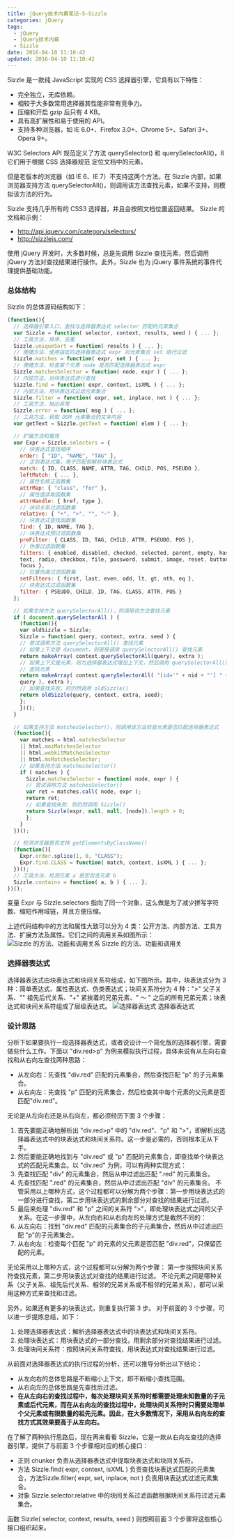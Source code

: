 ```yaml
---
title: jQuery技术内幕笔记-5-Sizzle
categories: jQuery
tags:
  - jQuery
  - jQuery技术内幕
  - Sizzle
date: 2016-04-10 11:10:42
updated: 2016-04-10 11:10:42
---
```


Sizzle 是一款纯 JavaScript 实现的 CSS 选择器引擎，它具有以下特性：
- 完全独立，无库依赖。
- 相较于大多数常用选择器其性能非常有竞争力。
- 压缩和开启 gzip 后只有 4 KB。
- 具有高扩展性和易于使用的 API。
- 支持多种浏览器，如 IE 6.0+、Firefox 3.0+、Chrome 5+、Safari 3+、Opera 9+。

W3C Selectors API 规范定义了方法 querySelector() 和 querySelectorAll()，8 它们用于根据
CSS 选择器规范 定位文档中的元素。

但是老版本的浏览器（如 IE 6、IE 7）不支持这两个方法。在 Sizzle 内部，如果浏览器支持方法 querySelectorAll()，则调用该方法查找元素，如果不支持，则模拟该方法的行为。

Sizzle 支持几乎所有的 CSS3 选择器，并且会按照文档位置返回结果。 Sizzle 的文档和示例：
- http://api.jquery.com/category/selectors/
- http://sizzlejs.com/

使用 jQuery 开发时，大多数时候，总是先调用 Sizzle 查找元素，然后调用 jQuery 方法对查找结果进行操作。此外，Sizzle 也为 jQuery 事件系统的事件代理提供基础功能。

### 总体结构
Sizzle 的总体源码结构如下：
```js
(function(){
  // 选择器引擎入口，查找与选择器表达式 selector 匹配的元素集合
  var Sizzle = function( selector, context, results, seed ) { ... };
  // 工具方法，排序、去重
  Sizzle.uniqueSort = function( results ) { ... };
  // 便捷方法，使用指定的选择器表达式 expr 对元素集合 set 进行过滤
  Sizzle.matches = function( expr, set ) { ... };
  // 便捷方法，检查某个元素 node 是否匹配选择器表达式 expr
  Sizzle.matchesSelector = function( node, expr ) { ... };
  // 内部方法，对块表达式进行查找
  Sizzle.find = function( expr, context, isXML ) { ... };
  // 内部方法，用块表达式过滤元素集合
  Sizzle.filter = function( expr, set, inplace, not ) { ... };
  // 工具方法，抛出异常
  Sizzle.error = function( msg ) { ... };
  // 工具方法，获取 DOM 元素集合的文本内容
  var getText = Sizzle.getText = function( elem ) { ... };

  // 扩展方法和属性
  var Expr = Sizzle.selectors = {
    // 块表达式查找顺序
    order: [ "ID", "NAME", "TAG" ],
    // 正则表达式集，用于匹配和解析块表达式
    match: { ID, CLASS, NAME, ATTR, TAG, CHILD, POS, PSEUDO },
    leftMatch: { ... },
    // 属性名修正函数集
    attrMap: { "class", "for" },
    // 属性值读取函数集
    attrHandle: { href, type },
    // 块间关系过滤函数集
    relative: { "+", ">", "", "~" },
    // 块表达式查找函数集
    find: { ID, NAME, TAG },
    // 块表达式预过滤函数集
    preFilter: { CLASS, ID, TAG, CHILD, ATTR, PSEUDO, POS },
    // 伪类过滤函数集
    filters: { enabled, disabled, checked, selected, parent, empty, has, header,
    text, radio, checkbox, file, password, submit, image, reset, button, input,
    focus },
    // 位置伪类过滤函数集
    setFilters: { first, last, even, odd, lt, gt, nth, eq },
    // 块表达式过滤函数集
    filter: { PSEUDO, CHILD, ID, TAG, CLASS, ATTR, POS }
  };

  // 如果支持方法 querySelectorAll()，则调用该方法查找元素
  if ( document.querySelectorAll ) {
    (function(){
    var oldSizzle = Sizzle;
    Sizzle = function( query, context, extra, seed ) {
    // 尝试调用方法 querySelectorAll() 查找元素
    // 如果上下文是 document，则直接调用 querySelectorAll() 查找元素
    return makeArray( context.querySelectorAll(query), extra );
    // 如果上下文是元素，则为选择器表达式增加上下文，然后调用 querySelectorAll()
    // 查找元素
    return makeArray( context.querySelectorAll( "[id='" + nid + "'] " +
    query ), extra );
    // 如果查找失败，则仍然调用 oldSizzle()
    return oldSizzle(query, context, extra, seed);
    };
    })();
  }

  // 如果支持方法 matchesSelector()，则调用该方法检查元素是否匹配选择器表达式
  (function(){
    var matches = html.matchesSelector
    || html.mozMatchesSelector
    || html.webkitMatchesSelector
    || html.msMatchesSelector;
    // 如果支持方法 matchesSelector()
    if ( matches ) {
      Sizzle.matchesSelector = function( node, expr ) {
      // 尝试调用方法 matchesSelector()
      var ret = matches.call( node, expr );
      return ret;
      // 如果查找失败，则仍然调用 Sizzle()
      return Sizzle(expr, null, null, [node]).length > 0;
      };
    }
  })();

  // 检测浏览器是否支持 getElementsByClassName()
  (function(){
    Expr.order.splice(1, 0, "CLASS");
    Expr.find.CLASS = function( match, context, isXML ) { ... };
  })();
  // 工具方法，检测元素 a 是否包含元素 b
  Sizzle.contains = function( a, b ) { ... };
})();
```

变量 Expr 与 Sizzle.selectors 指向了同一个对象，这么做是为了减少拼写字符数、缩短作用域链，并且方便压缩。

上述代码结构中的方法和属性大致可以分为 4 类：公开方法、内部方法、工具方法、扩展方法及属性。它们之间的调用关系如图所示：
![Sizzle 的方法、功能和调用关系](1.png)
Sizzle 的方法、功能和调用关

### 选择器表达式
选择器表达式由块表达式和块间关系符组成，如下图所示。其中，块表达式分为 3 种：简单表达式、属性表达式、伪类表达式；块间关系符分为 4 种：">" 父子关系、"" 祖先后代关系、"+" 紧挨着的兄弟元素、" ～ " 之后的所有兄弟元素；块表达式和块间关系符组成了层级表达式。
![选择器表达式](2.png)
选择器表达式

### 设计思路
分析下如果要执行一段选择器表达式，或者说设计一个简化版的选择器引擎，需要做些什么工作。下面以 "div.red>p" 为例来模拟执行过程，具体来说有从左向右查找和从右向左查找两种思路：
- 从左向右：先查找 "div.red" 匹配的元素集合，然后查找匹配 "p" 的子元素集合。
- 从右向左：先查找 "p" 匹配的元素集合，然后检查其中每个元素的父元素是否匹配"div.red"。

无论是从左向右还是从右向左，都必须经历下面 3 个步骤：
1. 首先要能正确地解析出 "div.red>p" 中的 "div.red"、"p" 和 ">"，即解析出选择器表达式中的块表达式和块间关系符。这一步是必需的，否则根本无从下手。
1. 然后要能正确地找到与 "div.red" 或 "p" 匹配的元素集合，即查找单个块表达式的匹配元素集合。以 "div.red" 为例，可以有两种实现方式：
  1. 先查找匹配 "div" 的元素集合，然后从中过滤出匹配 ".red" 的元素集合。
  1. 先查找匹配 ".red" 的元素集合，然后从中过滤出匹配 "div" 的元素集合。
不管采用以上哪种方式，这个过程都可以分解为两个步骤：第一步用块表达式的一部分进行查找，第二步用块表达式的剩余部分对查找的结果进行过滤。
1. 最后来处理 "div.red" 和 "p" 之间的关系符 ">"，即处理块表达式之间的父子关系。在这一步骤中，从左向右和从右向左的处理方式是截然不同的：
  1. 从左向右：找到 "div.red" 匹配的元素集合的子元素集合，然后从中过滤出匹配 "p"的子元素集合。
  1. 从右向左：检查每个匹配 "p" 的元素的父元素是否匹配 "div.red"，只保留匹配的元素。

无论采用以上哪种方式，这个过程都可以分解为两个步骤：
第一步按照块间关系符查找元素，第二步用块表达式对查找的结果进行过滤。
不论元素之间是哪种关系（父子关系、祖先后代关系、相邻的兄弟关系或不相邻的兄弟关系），都可以采用这种方式来查找和过滤。

另外，如果还有更多的块表达式，则重复执行第 3 步。
对于前面的 3 个步骤，可以进一步提炼总结，如下：
1. 处理选择器表达式：解析选择器表达式中的块表达式和块间关系符。
1. 处理块表达式：用块表达式的一部分查找，用剩余部分对查找结果进行过滤。
1. 处理块间关系符：按照块间关系符查找，用块表达式对查找结果进行过滤。

从前面对选择器表达式的执行过程的分析，还可以推导分析出以下结论：
- 从左向右的总体思路是不断缩小上下文，即不断缩小查找范围。
- 从右向左的总体思路是先查找后过滤。
- **在从左向右的查找过程中，每次处理块间关系符时都需要处理未知数量的子元素或后代元素，而在从右向左的查找过程中，处理块间关系符时只需要处理单个父元素或有限数量的祖先元素。因此，在大多数情况下，采用从右向左的查找方式其效果要高于从左向右。**


在了解了两种执行思路后，现在再来看看 Sizzle，它是一款从右向左查找的选择器引擎，提供了与前面 3 个步骤相对应的核心接口：
- 正则 chunker 负责从选择器表达式中提取块表达式和块间关系符。
- 方法 Sizzle.find( expr, context, isXML ) 负责查找块表达式匹配的元素集合，方法Sizzle.filter( expr, set, inplace, not ) 负责用块表达式过滤元素集合。
- 对象 Sizzle.selector.relative 中的块间关系过滤函数根据块间关系符过滤元素集合。

函数 Sizzle( selector, context, results, seed ) 则按照前面 3 个步骤将这些核心接口组织起来。